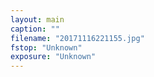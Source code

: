 ```yaml
---
layout: main
caption: ""
filename: "20171116221155.jpg"
fstop: "Unknown"
exposure: "Unknown"
---
```

